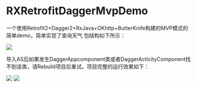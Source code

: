 # RXRetrofitDaggerMvpDemo
一个使用Retrofit2+Dagger2+RxJava+OKhttp+ButterKnife构建的MVP模式的简单demo，简单实现了查询天气
包结构如下所示：


![](https://github.com/tuozhaobing/RXRetrofitDaggerMvpDemo/blob/master/ScreenShots/2016-04-12%2000:57:09%E5%B1%8F%E5%B9%95%E6%88%AA%E5%9B%BE.png) 


导入AS后如果发生DaggerAppcomponent类或者DaggerActicityComponent找不到该类，请Rebuild项目后重试。项目完整的运行效果如下：


![](https://github.com/tuozhaobing/RXRetrofitDaggerMvpDemo/blob/master/ScreenShots/2016-04-12%2000:51:07%E5%B1%8F%E5%B9%95%E6%88%AA%E5%9B%BE.png)
![](https://github.com/tuozhaobing/RXRetrofitDaggerMvpDemo/blob/master/ScreenShots/2016-04-12%2000:51:23%E5%B1%8F%E5%B9%95%E6%88%AA%E5%9B%BE.png)
